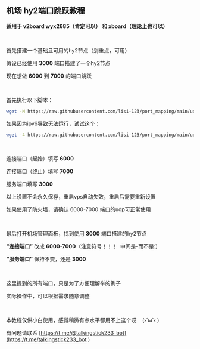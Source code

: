 ## 机场 hy2端口跳跃教程

**适用于 v2board wyx2685（肯定可以） 和 xboard（理论上也可以）**


<br>

首先搭建一个基础且可用的hy2节点（划重点，可用）

假设已经使用 **3000** 端口搭建了一个hy2节点

现在想做 **6000** 到 **7000** 的端口跳跃

<br>

首先执行以下脚本：

```bash
wget -N https://raw.githubusercontent.com/lisi-123/port_mapping/main/udp_port_mapping.sh && bash ./udp_port_mapping.sh

```

如果因为ipv6导致无法运行，试试这个：

```bash
wget -4 https://raw.githubusercontent.com/lisi-123/port_mapping/main/udp_port_mapping.sh && bash ./udp_port_mapping.sh

```

<br>

连接端口（起始）填写 **6000**

连接端口（终止）填写 **7000**

服务端口填写 **3000**

以上设置不会永久保存，重启vps自动失效，重启后需要重新设置

如果使用了防火墙，请确认 6000-7000 端口的udp可正常使用

<br>

最后打开机场管理面板，找到使用 **3000** 端口搭建的hy2节点

 **“连接端口”** 改成 **6000-7000**（注意符号！！！&nbsp; 中间是-而不是:）
 
**“服务端口”** 保持不变，还是 **3000**


<br>

这里提到的所有端口，只是为了方便理解举的例子

实际操作中，可以根据需求随意调整

<br>

本教程仅供小白使用，感觉稍微有点水平都用不上这个哎 &nbsp;&nbsp; (›´ω`‹ )

有问题请联系 [https://t.me/@talkingstick233_bot](https://t.me/talkingstick233_bot
)


<br>

